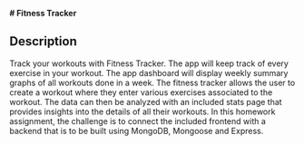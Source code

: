 **# Fitness Tracker**

## Description

Track your workouts with Fitness Tracker. The app will keep track of every exercise in your workout. The app dashboard will display weekly summary graphs of all workouts done in a week. The fitness tracker allows the user to create a workout where they enter various exercises associated to the workout.  The data can then be analyzed with an included stats page that provides insights into the details of all their workouts.  In this homework assignment, the challenge is to connect the included frontend with a backend that is to be built using MongoDB, Mongoose and Express.
